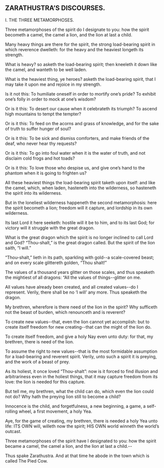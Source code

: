 ## ZARATHUSTRA’S DISCOURSES.




I. THE THREE METAMORPHOSES.

Three metamorphoses of the spirit do I designate to you: how the spirit
becometh a camel, the camel a lion, and the lion at last a child.

Many heavy things are there for the spirit, the strong load-bearing
spirit in which reverence dwelleth: for the heavy and the heaviest
longeth its strength.

What is heavy? so asketh the load-bearing spirit; then kneeleth it down
like the camel, and wanteth to be well laden.

What is the heaviest thing, ye heroes? asketh the load-bearing spirit,
that I may take it upon me and rejoice in my strength.

Is it not this: To humiliate oneself in order to mortify one’s pride? To
exhibit one’s folly in order to mock at one’s wisdom?

Or is it this: To desert our cause when it celebrateth its triumph? To
ascend high mountains to tempt the tempter?

Or is it this: To feed on the acorns and grass of knowledge, and for the
sake of truth to suffer hunger of soul?

Or is it this: To be sick and dismiss comforters, and make friends of
the deaf, who never hear thy requests?

Or is it this: To go into foul water when it is the water of truth, and
not disclaim cold frogs and hot toads?

Or is it this: To love those who despise us, and give one’s hand to the
phantom when it is going to frighten us?

All these heaviest things the load-bearing spirit taketh upon itself:
and like the camel, which, when laden, hasteneth into the wilderness, so
hasteneth the spirit into its wilderness.

But in the loneliest wilderness happeneth the second metamorphosis: here
the spirit becometh a lion; freedom will it capture, and lordship in its
own wilderness.

Its last Lord it here seeketh: hostile will it be to him, and to its
last God; for victory will it struggle with the great dragon.

What is the great dragon which the spirit is no longer inclined to call
Lord and God? “Thou-shalt,” is the great dragon called. But the spirit
of the lion saith, “I will.”

“Thou-shalt,” lieth in its path, sparkling with gold--a scale-covered
beast; and on every scale glittereth golden, “Thou shalt!”

The values of a thousand years glitter on those scales, and
thus speaketh the mightiest of all dragons: “All the values of
things--glitter on me.

All values have already been created, and all created values--do I
represent. Verily, there shall be no ‘I will’ any more. Thus speaketh
the dragon.

My brethren, wherefore is there need of the lion in the spirit? Why
sufficeth not the beast of burden, which renounceth and is reverent?

To create new values--that, even the lion cannot yet accomplish: but to
create itself freedom for new creating--that can the might of the lion
do.

To create itself freedom, and give a holy Nay even unto duty: for that,
my brethren, there is need of the lion.

To assume the right to new values--that is the most formidable
assumption for a load-bearing and reverent spirit. Verily, unto such a
spirit it is preying, and the work of a beast of prey.

As its holiest, it once loved “Thou-shalt”: now is it forced to find
illusion and arbitrariness even in the holiest things, that it may
capture freedom from its love: the lion is needed for this capture.

But tell me, my brethren, what the child can do, which even the lion
could not do? Why hath the preying lion still to become a child?

Innocence is the child, and forgetfulness, a new beginning, a game, a
self-rolling wheel, a first movement, a holy Yea.

Aye, for the game of creating, my brethren, there is needed a holy Yea
unto life: ITS OWN will, willeth now the spirit; HIS OWN world winneth
the world’s outcast.

Three metamorphoses of the spirit have I designated to you: how the
spirit became a camel, the camel a lion, and the lion at last a child.--

Thus spake Zarathustra. And at that time he abode in the town which is
called The Pied Cow.





